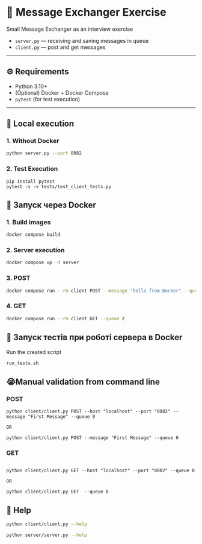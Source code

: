 # 📨 Message Exchanger Exercise

Small Message Exchanger as an interview exercise
- `server.py` — receiving and saving messages in queue
- `client.py` — post and get messages 

---

## ⚙️ Requirements

- Python 3.10+
- (Optional) Docker + Docker Compose
- `pytest` (for test execution)

---

## 🚀 Local execution
### 1. Without Docker

```bash
python server.py --port 8082
```

### 2. Test Execution
```
pip install pytest
pytest -s -v tests/test_client_tests.py
```

## 🐳 Запуск через Docker
### 1. Build images
```bash
docker compose build
```

### 2. Server execution

```bash
docker compose up -d server
```
### 3. POST
```bash
docker compose run --rm client POST --message "hello from Docker" --queue 2
```

### 4. GET
```bash
docker compose run --rm client GET --queue 2
```

## 🧪 Запуск тестів при роботі сервера в Docker
Run the created script
```bash
run_tests.sh
```

## 😭Manual validation from command line

### POST

```
python client/client.py POST --host "localhost" --port "8082" --message "First Message" --queue 0

OR

python client/client.py POST --message "First Message" --queue 0

```
### GET

```

python client/client.py GET --host "localhost" --port "8082" --queue 0

OR 

python client/client.py GET  --queue 0

```

## 🐳 Help

```Bash
python client/client.py --help

python server/server.py --help
```
